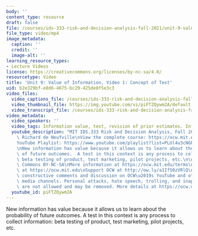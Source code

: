 ```yaml
---
body: ''
content_type: resource
draft: false
file: /courses/ids-333-risk-and-decision-analysis-fall-2021/unit-9-value-of-info-video-1_360p_16_9.mp4
file_type: video/mp4
image_metadata:
  caption: ''
  credit: ''
  image-alt: ''
learning_resource_types:
- Lecture Videos
license: https://creativecommons.org/licenses/by-nc-sa/4.0/
resourcetype: Video
title: 'Unit 9: Value of Information, Video 1: Concept of Test'
uid: b2e329bf-e8d6-4675-bc29-425de8f5e3c3
video_files:
  video_captions_file: /courses/ids-333-risk-and-decision-analysis-fall-2021/1TU95aAZrajU_1dTyVY-2JtNtvmlWv1x7_transcript.webvtt
  video_thumbnail_file: https://img.youtube.com/vi/piFTZQywm2A/default.jpg
  video_transcript_file: /courses/ids-333-risk-and-decision-analysis-fall-2021/1TU95aAZrajU_1dTyVY-2JtNtvmlWv1x7_transcript.pdf
video_metadata:
  video_speakers: ''
  video_tags: Information value, test, revision of prior estimates. Information collection
  youtube_description: "MIT IDS.333 Risk and Decision Analysis, Fall 2021\nInstructor:\
    \ Richard de Neufville\nView the complete course: https://ocw.mit.edu/courses/ids-333-risk-and-decision-analysis-fall-2021/\n\
    YouTube Playlist: https://www.youtube.com/playlist?list=PLUl4u3cNGP62jwhTqp8_1kwrkDkxZhpQC\n\
    \nNew information has value because it allows us to learn about the probability\
    \ of future outcomes.  A test in this context is any process to collect information:\
    \ beta testing of product, test marketing, pilot projects, etc.\n\nLicense: Creative\
    \ Commons BY-NC-SA\nMore information at https://ocw.mit.edu/terms\nMore courses\
    \ at https://ocw.mit.edu\nSupport OCW at http://ow.ly/a1If50zVRlQ\n\nWe encourage\
    \ constructive comments and discussion on OCW\u2019s YouTube and other social\
    \ media channels. Personal attacks, hate speech, trolling, and inappropriate comments\
    \ are not allowed and may be removed. More details at https://ocw.mit.edu/comments."
  youtube_id: piFTZQywm2A
---
```

New information has value because it allows us to learn about the probability of future outcomes. A test in this context is any process to collect information: beta testing of product, test marketing, pilot projects, etc.